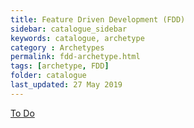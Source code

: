 ```yaml
---
title: Feature Driven Development (FDD)
sidebar: catalogue_sidebar
keywords: catalogue, archetype
category : Archetypes
permalink: fdd-archetype.html
tags: [archetype, FDD]
folder: catalogue
last_updated: 27 May 2019
---
```


[To Do](todo)
